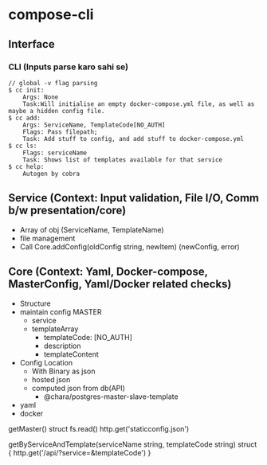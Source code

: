 # compose-cli

## Interface

### CLI (Inputs parse karo sahi se)

```
// global -v flag parsing
$ cc init: 
    Args: None
    Task:Will initialise an empty docker-compose.yml file, as well as maybe a hidden config file.
$ cc add: 
    Args: ServiceName, TemplateCode[NO_AUTH]
    Flags: Pass filepath; 
    Task: Add stuff to config, and add stuff to docker-compose.yml
$ cc ls: 
    Flags: serviceName
    Task: Shows list of templates available for that service
$ cc help:
    Autogen by cobra
```

## Service (Context: Input validation, File I/O, Comm b/w presentation/core)
 
- Array of obj (ServiceName, TemplateName)
- file management
- Call Core.addConfig(oldConfig string, newItem) (newConfig, error)


## Core (Context: Yaml, Docker-compose, MasterConfig, Yaml/Docker related checks)

- Structure
- maintain config MASTER
    - service
    - templateArray
        - templateCode: [NO_AUTH]
        - description
        - templateContent
- Config Location
    - With Binary as json
    - hosted json
    - computed json from db(API)
        - @chara/postgres-master-slave-template
- yaml
- docker 


getMaster() struct 
    fs.read()
    http.get('staticconfig.json')

getByServiceAndTemplate(serviceName string, templateCode string) struct {
    http.get('/api/?service=&templateCode')
}


